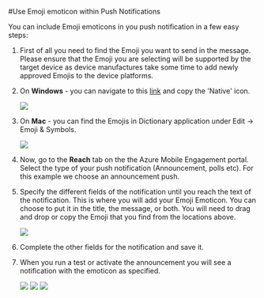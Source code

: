 <properties 
    pageTitle="Use Emoji emoticons within Azure Mobile Engagement" 
    description="How to use Emoji emoticons within your push notifications"     
    services="mobile-engagement" 
    documentationCenter="mobile" 
    authors="piyushjo" 
    manager="dwrede" 
    editor="" />

<tags 
    ms.service="mobile-engagement" 
    ms.workload="mobile" 
    ms.tgt_pltfrm="mobile-windows-phone" 
    ms.devlang="na" 
    ms.topic="article" 
    ms.date="10/22/2015" 
    ms.author="piyushjo" />

#Use Emoji emoticon within Push Notifications

You can include Emoji emoticons in you push notification in a few easy steps: 

1. First of all you need to find the Emoji you want to send in the message. Please ensure that the Emoji you are selecting will be supported by the target device as device manufactures take some time to add newly approved Emojis to the device platforms. 

2. On **Windows** - you can navigate to this [link](http://apps.timwhitlock.info/emoji/tables/unicode) and copy the 'Native' icon.

    ![][7] 

3. On **Mac** - you can find the Emojis in Dictionary application under Edit -> Emoji & Symbols.

    ![][6] 

4. Now, go to the **Reach** tab on the the Azure Mobile Engagement portal. Select the type of your push notification (Announcement, polls etc). For this example we choose an announcement push.

5. Specify the different fields of the notification until you reach the text of the notification. This is where you will add your Emoji Emoticon. You can choose to put it in the title, the message, or both. You will need to drag and drop or copy the Emoji that you find from the locations above. 

    ![][1]

6. Complete the other fields for the notification and save it. 

7. When you run a test or activate the announcement you will see a notification with the emoticon as specified.   

    ![][3] ![][4] ![][5]

<!-- Images. -->
[1]: ./media/mobile-engagement-use-emoji-with-push/notification_input.png
[3]: ./media/mobile-engagement-use-emoji-with-push/iOS_Emoji.png
[4]: ./media/mobile-engagement-use-emoji-with-push/Android_Emoji.png
[5]: ./media/mobile-engagement-use-emoji-with-push/WindowsPhone_Emoji.png
[6]: ./media/mobile-engagement-use-emoji-with-push/Mac_SelectEmoji.png
[7]: ./media/mobile-engagement-use-emoji-with-push/Windows_SelectEmoji.png


